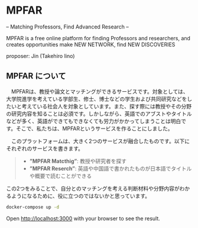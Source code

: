 # MPFAR
– Matching Professors, Find Advanced Research –

MPFAR is a free online platform for finding Professors and researchers, and creates opportunities make NEW NETWORK,  find NEW DISCOVERIES


proposer: Jin (Takehiro Iino)

## MPFAR について
　MPFARは、教授や論文とマッチングができるサービスです。対象としては、大学院進学を考えている学部生、修士、博士などの学生および共同研究などをしたいと考えている社会人を対象としています。また、探す際には教授やその分野の研究内容を知ることは必須です。しかしながら、英語でのアブストやタイトルなどが多く、英語ができてもできなくても労力がかかってしまうことは明白です。そこで、私たちは、MPFARというサービスを作ることにしました。

　このプラットフォームは、大きく2つのサービスが融合したものです。以下にそれぞれのサービスを書きます。

> - **”MPFAR Matcthig”**: 教授や研究者を探す
> - **”MPFAR Reserch”**: 英語や中国語で書かれたものが日本語でタイトルや概要で読むことができる

この2つをみることで、自分とのマッチングを考える判断材料や分野内容がわかるようになるために、役に立つのではないかと思っています。


```bash
docker-compose up -d
```

Open [http://localhost:3000](http://localhost:3000) with your browser to see the result.

